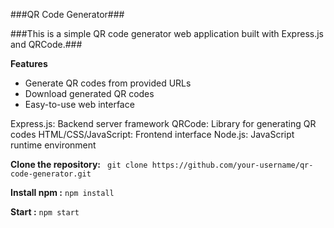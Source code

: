###QR Code Generator###

###This is a simple QR code generator web application built with Express.js and QRCode.###

**Features**
- Generate QR codes from provided URLs
- Download generated QR codes
- Easy-to-use web interface


Express.js: Backend server framework
QRCode: Library for generating QR codes
HTML/CSS/JavaScript: Frontend interface
Node.js: JavaScript runtime environment

**Clone the repository:**
``` git clone https://github.com/your-username/qr-code-generator.git```

**Install npm :** ``` npm install ```

**Start :** ```npm start```

